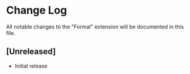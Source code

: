 # Change Log

All notable changes to the "Formal" extension will be documented in this file.

## [Unreleased]

- Initial release
